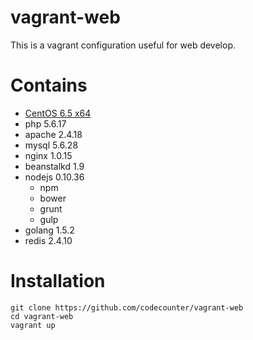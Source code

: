 vagrant-web
===========

This is a vagrant configuration useful for web develop.

Contains
========

- [CentOS 6.5 x64](https://atlas.hashicorp.com/puphpet/boxes/centos65-x64)
- php 5.6.17
- apache 2.4.18
- mysql 5.6.28
- nginx 1.0.15
- beanstalkd 1.9
- nodejs 0.10.36
  - npm
  - bower
  - grunt
  - gulp
- golang 1.5.2
- redis 2.4.10

Installation
============

```
git clone https://github.com/codecounter/vagrant-web
cd vagrant-web
vagrant up

```